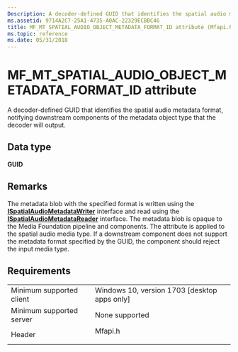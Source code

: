 ```yaml
---
Description: A decoder-defined GUID that identifies the spatial audio metadata format, notifying downstream components of the metadata object type that the decoder will output.
ms.assetid: 9714A2C7-25A1-4735-A0AC-22329ECBBC46
title: MF_MT_SPATIAL_AUDIO_OBJECT_METADATA_FORMAT_ID attribute (Mfapi.h)
ms.topic: reference
ms.date: 05/31/2018
---
```


# MF\_MT\_SPATIAL\_AUDIO\_OBJECT\_METADATA\_FORMAT\_ID attribute

A decoder-defined GUID that identifies the spatial audio metadata format, notifying downstream components of the metadata object type that the decoder will output.

## Data type

**GUID**

## Remarks

The metadata blob with the specified format is written using the [**ISpatialAudioMetadataWriter**](https://msdn.microsoft.com/en-us/library/Mt798197(v=VS.85).aspx) interface and read using the [**ISpatialAudioMetadataReader**](https://msdn.microsoft.com/en-us/library/Mt798191(v=VS.85).aspx) interface. The metadata blob is opaque to the Media Foundation pipeline and components. The attribute is applied to the spatial audio media type. If a downstream component does not support the metadata format specified by the GUID, the component should reject the input media type.

## Requirements



|                                     |                                                                                    |
|-------------------------------------|------------------------------------------------------------------------------------|
| Minimum supported client<br/> | Windows 10, version 1703 \[desktop apps only\]<br/>                          |
| Minimum supported server<br/> | None supported<br/>                                                          |
| Header<br/>                   | <dl> <dt>Mfapi.h</dt> </dl> |



 

 




